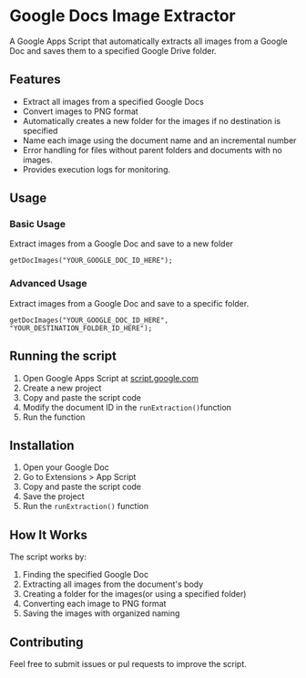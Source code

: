 # Google Docs Image Extractor

A Google Apps Script that automatically extracts all images from a Google Doc and saves them to a specified Google Drive folder.

## Features

- Extract all images from a specified Google Docs
- Convert images to PNG format
- Automatically creates a new folder for the images if no destination is specified
- Name each image using the document name and an incremental number
- Error handling for files without parent folders and documents with no images.
- Provides execution logs for monitoring.

## Usage

### Basic Usage

Extract images from a Google Doc and save to a new folder

```
getDocImages("YOUR_GOOGLE_DOC_ID_HERE");

```

### Advanced Usage

Extract images from a Google Doc and save to a specific folder.

```
getDocImages("YOUR_GOOGLE_DOC_ID_HERE", "YOUR_DESTINATION_FOLDER_ID_HERE");

```

## Running the script

1. Open Google Apps Script at [script.google.com](https://script.google.com/)
2. Create a new project
3. Copy and paste the script code
4. Modify the document ID in the `runExtraction()`function
5. Run the function

## Installation

1. Open your Google Doc
2. Go to Extensions > App Script
3. Copy and paste the script code
4. Save the project
5. Run the `runExtraction()` function

## How It Works

The script works by:

1. Finding the specified Google Doc
2. Extracting all images from the document's body
3. Creating a folder for the images(or using a specified folder)
4. Converting each image to PNG format
5. Saving the images with organized naming

## Contributing

Feel free to submit issues or pul requests to improve the script.
